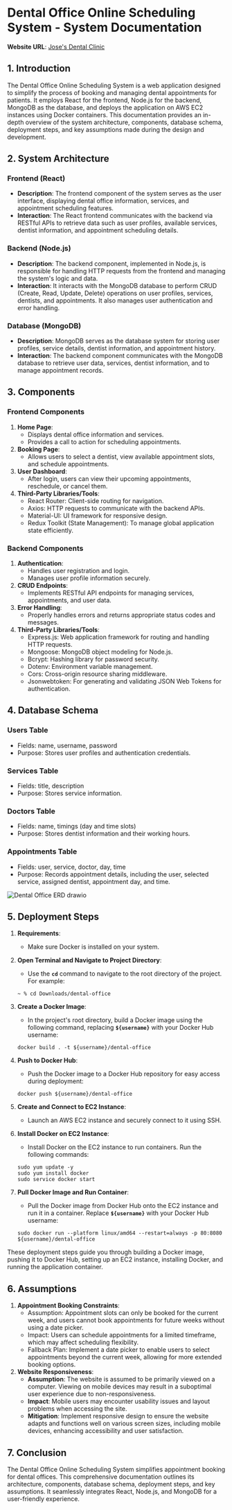 # Dental Office Online Scheduling System - System Documentation

**Website URL**: [Jose's Dental Clinic](http://13.210.48.124/)

## **1. Introduction**

The Dental Office Online Scheduling System is a web application designed to simplify the process of booking and managing dental appointments for patients. It employs React for the frontend, Node.js for the backend, MongoDB as the database, and deploys the application on AWS EC2 instances using Docker containers. This documentation provides an in-depth overview of the system architecture, components, database schema, deployment steps, and key assumptions made during the design and development.

## **2. System Architecture**

### **Frontend (React)**

- **Description**: The frontend component of the system serves as the user interface, displaying dental office information, services, and appointment scheduling features.
- **Interaction**: The React frontend communicates with the backend via RESTful APIs to retrieve data such as user profiles, available services, dentist information, and appointment scheduling details.

### **Backend (Node.js)**

- **Description**: The backend component, implemented in Node.js, is responsible for handling HTTP requests from the frontend and managing the system's logic and data.
- **Interaction**: It interacts with the MongoDB database to perform CRUD (Create, Read, Update, Delete) operations on user profiles, services, dentists, and appointments. It also manages user authentication and error handling.

### **Database (MongoDB)**

- **Description**: MongoDB serves as the database system for storing user profiles, service details, dentist information, and appointment history.
- **Interaction**: The backend component communicates with the MongoDB database to retrieve user data, services, dentist information, and to manage appointment records.

## **3. Components**

### **Frontend Components**

1. **Home Page**:
    - Displays dental office information and services.
    - Provides a call to action for scheduling appointments.
2. **Booking Page**:
    - Allows users to select a dentist, view available appointment slots, and schedule appointments.
3. **User Dashboard**:
    - After login, users can view their upcoming appointments, reschedule, or cancel them.
4. **Third-Party Libraries/Tools**:
    - React Router: Client-side routing for navigation.
    - Axios: HTTP requests to communicate with the backend APIs.
    - Material-UI: UI framework for responsive design.
    - Redux Toolkit (State Management): To manage global application state efficiently.

### **Backend Components**

1. **Authentication**:
    - Handles user registration and login.
    - Manages user profile information securely.
2. **CRUD Endpoints**:
    - Implements RESTful API endpoints for managing services, appointments, and user data.
3. **Error Handling**:
    - Properly handles errors and returns appropriate status codes and messages.
4. **Third-Party Libraries/Tools**:
    - Express.js: Web application framework for routing and handling HTTP requests.
    - Mongoose: MongoDB object modeling for Node.js.
    - Bcrypt: Hashing library for password security.
    - Dotenv: Environment variable management.
    - Cors: Cross-origin resource sharing middleware.
    - Jsonwebtoken: For generating and validating JSON Web Tokens for authentication.

## **4. Database Schema**

### **Users Table**

- Fields: name, username, password
- Purpose: Stores user profiles and authentication credentials.

### **Services Table**

- Fields: title, description
- Purpose: Stores service information.

### **Doctors Table**

- Fields: name, timings (day and time slots)
- Purpose: Stores dentist information and their working hours.

### **Appointments Table**

- Fields: user, service, doctor, day, time
- Purpose: Records appointment details, including the user, selected service, assigned dentist, appointment day, and time.

![Dental Office ERD drawio](https://github.com/migiburgos/dental-office/assets/67326096/6fa9e73f-5bd1-4c52-83ff-4be49624612b)

## **5. Deployment Steps**

1. **Requirements**:
    - Make sure Docker is installed on your system.
2. **Open Terminal and Navigate to Project Directory**:
    - Use the **`cd`** command to navigate to the root directory of the project. For example:
    
    ```
    ~ % cd Downloads/dental-office
    ```
    
3. **Create a Docker Image**:
    - In the project's root directory, build a Docker image using the following command, replacing **`${username}`** with your Docker Hub username:
    
    ```
    docker build . -t ${username}/dental-office
    ```
    
4. **Push to Docker Hub**:
    - Push the Docker image to a Docker Hub repository for easy access during deployment:
    
    ```
    docker push ${username}/dental-office
    ```
    
5. **Create and Connect to EC2 Instance**:
    - Launch an AWS EC2 instance and securely connect to it using SSH.
6. **Install Docker on EC2 Instance**:
    - Install Docker on the EC2 instance to run containers. Run the following commands:
    
    ```
    sudo yum update -y
    sudo yum install docker
    sudo service docker start
    ```
    
7. **Pull Docker Image and Run Container**:
    - Pull the Docker image from Docker Hub onto the EC2 instance and run it in a container. Replace **`${username}`** with your Docker Hub username:
    
    ```
    sudo docker run --platform linux/amd64 --restart=always -p 80:8080 ${username}/dental-office
    ```
    

These deployment steps guide you through building a Docker image, pushing it to Docker Hub, setting up an EC2 instance, installing Docker, and running the application container.

## **6. Assumptions**

1. **Appointment Booking Constraints**:
    - Assumption: Appointment slots can only be booked for the current week, and users cannot book appointments for future weeks without using a date picker.
    - Impact: Users can schedule appointments for a limited timeframe, which may affect scheduling flexibility.
    - Fallback Plan: Implement a date picker to enable users to select appointments beyond the current week, allowing for more extended booking options.
2. **Website Responsiveness**:
    - **Assumption**: The website is assumed to be primarily viewed on a computer. Viewing on mobile devices may result in a suboptimal user experience due to non-responsiveness.
    - **Impact**: Mobile users may encounter usability issues and layout problems when accessing the site.
    - **Mitigation**: Implement responsive design to ensure the website adapts and functions well on various screen sizes, including mobile devices, enhancing accessibility and user satisfaction.

## 7. Conclusion

The Dental Office Online Scheduling System simplifies appointment booking for dental offices. This comprehensive documentation outlines its architecture, components, database schema, deployment steps, and key assumptions. It seamlessly integrates React, Node.js, and MongoDB for a user-friendly experience.
